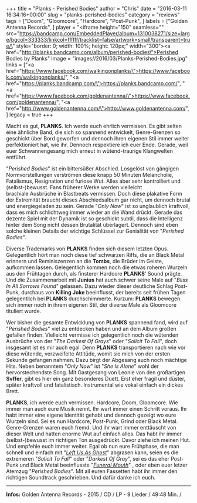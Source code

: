 +++
title = "Planks - Perished Bodies"
author = "Chris"
date = "2016-03-11 16:34:16+00:00"
slug = "planks-perished-bodies"
category = "reviews"
tags = ["Doom", "Gloomcore", "Hardcore", "Post-Punk", ]
labels = ["Golden Antenna Records", ]
player = "<iframe height=\"150\" seamless=\"\" src=\"https://bandcamp.com/EmbeddedPlayer/album=1310038271/size=large/bgcol=333333/linkcol=ffffff/tracklist=false/artwork=small/transparent=true/\" style=\"border: 0; width: 100%; height: 120px;\" width=\"300\"><a href=\"http://planks.bandcamp.com/album/perished-bodies\">Perished Bodies by Planks</a></iframe>"
image = "images//2016/03/Planks-Perished-Bodies.jpg"
links = ["<a href=\"https://www.facebook.com/walkingonplanks/\">https://www.facebook.com/walkingonplanks/</a>", "<a href=\"https://planks.bandcamp.com/\">https://planks.bandcamp.com/</a>", "<a href=\"https://www.facebook.com/goldenantenna/\">https://www.facebook.com/goldenantenna/</a>", "<a href=\"http://www.goldenantenna.com/\">http://www.goldenantenna.com/</a>", ]
legacy = true
+++

Macht es gut, **PLANKS**. Ich werde euch ehrlich vermissen. Es gibt selten eine ähnliche Band, die sich so spannend entwickelt, Genre-Grenzen so geschickt über Bord geworfen und dennoch ihren eigenen Stil immer weiter perfektioniert hat, wie ihr. Dennoch respektiere ich euer Ende. Gerade, weil euer Schwannengesang mich erneut in wütend-traurige Klangwelten entführt.

"_Perished Bodies_" ist ein bittersüßer Abschied. Losgelöst von gängigen Normvorstellungen verströmen diese knapp 50 Minuten Melancholie, Fatalismus, Resignation und furiose Wut. Alles aber sehr kontrolliert und (selbst-)bewusst. Fans früherer Werke werden vielleicht brachiale Ausbrüche in Blastbeats vermissen. Doch diese plakative Form der Extremität braucht dieses Abschiedsalbum gar nicht, um dennoch brutal und energiegeladen zu sein. Gerade "_Only Now_" ist so unglaublich kraftvoll, dass es mich schlichtweg immer wieder an die Wand drückt. Gerade das dezente Spiel mit der Dynamik ist so geschickt subtil, dass die Intelligenz hinter dem Song nicht dessen Brutalität überlagert. Dennoch sind eben solche kleinen Details der wichtige Schlüssel zur Genialität von "_Perished Bodies_".

Diverse Trademarks von **PLANKS** finden sich diesem letzten Opus. Gelegentlich hört man noch diese tief schwarzen Riffs, die an Black Metal erinnern und Reminiszenzen an die **Tombs**, die Brüder im Geiste, aufkommen lassen. Gelegentlich kommen noch die etwas roheren Wurzeln aus den Frühtagen durch, als finsterer Hardcore **PLANKS**' Sound prägte. Und die Zusammenarbeit mit **Junius** hat auch schwer seine Male auf "_Bliss In All Sorrows Found_" gelassen. Dazu wieder dieser deutliche Schlag Post-Punk, durchaus von **Killing Joke** beeinflusst, der bereits seit frühen Tagen gelegentlich bei **PLANKS** durchschimmerte. Kurzum: **PLANKS** bewegen sich immer noch in ihrem eigenen Stil, der diverse Male als Gloomcore tituliert wurde.

Wer bisher die gesamte Entwicklung von **PLANKS** spannend fand, wird auf "_Perished Bodies_" viel zu entdecken haben und an dem Album großen gefallen finden. Vielleicht vermisse ich gelegentlich noch die wütenden Ausbrüche von der "_The Darkest Of Grays_" oder "_Solicit To Fall_", doch insgesamt ist es mir auch egal. Denn **PLANKS** transportieren nach wie vor diese wütende, verzweifelte Attitüde, womit sie mich von der ersten Sekunde gefangen nahmen. Dazu birgt der Abgesang auch noch mächtige Hits. Neben benanntem "_Only Now_" ist "_She Is Alone_" wohl der hervorstechendste Song. Mit Gastgesang von Leonie von den großartigen **Svffer**, gibt es hier ein ganz besonderes Duett. Erst eher fragil und düster, später kraftvoll und fatalistisch. Instrumental wie vokal einfach ein dickes Brett.

**PLANKS**, ich werde euch vermissen. Hardcore, Doom, Gloomcore. Wie immer man auch eure Musik nennt. Ihr wart immer einen Schritt voraus. Ihr habt immer eine eigene Identität gehabt und dennoch gezeigt wo eure Wurzeln sind. Sei es nun Hardcore, Post-Punk, Grind oder Black Metal. Genre-Grenzen waren euch fremd. Und ihr wart immer enttäuscht von dieser Welt und hatten enorme Wut auf einfach alles. Das habt ihr immer (selbst-)bewusst im richtigen Ton ausgedrückt. Davor ziehe ich meinen Hut. Und empfehle euch immer weiter. Egal ob nun eure Frühphase, die man schnell und einfach mit "_<a href="http://necroslaughter.de/2015/07/planks-left-us-as-ghosts/">Left Us As Ghost</a>_" abgrasen kann, seien es die extremeren "_Solicit To Fall_" oder "_Darkest Of Gray_", sei es das eher Post-Punk und Black Metal beeinflusste "_<a href="http://necroslaughter.de/2012/10/planks-funeral-mouth/">Funeral Mouth</a>_" , oder eben euer letzer Atemzug "_Perished Bodies_". Mit all euren Fassetten habt ihr immer den richtigen Soundtrack geschrieben. Und dafür danke ich euch.







---
**Infos:**
Golden Antenna Records - 2015 / 
CD / LP - 9 Lieder / 49:48 Min. / 
